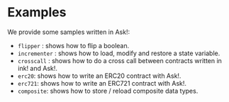 # Examples

We provide some samples written in Ask!:  

* `flipper` : shows how to flip a boolean.
* `incrementer` : shows how to load, modify and restore a state variable.
* `crosscall` : shows how to do a cross call between contracts written in ink! and Ask!.
* `erc20`: shows how to write an ERC20 contract with Ask!.
* `erc721`: shows how to write an ERC721 contract with Ask!.
* `composite`: shows how to store / reload composite data types.
